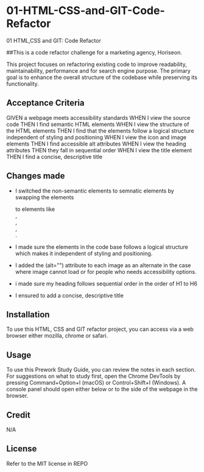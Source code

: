 # 01-HTML-CSS-and-GIT-Code-Refactor
01 HTML,CSS and GIT: Code Refactor


##This is a code refactor challenge for a marketing agency, Horiseon.

This project focuses on refactoring existing code to improve readability, maintainability, performance and for search engine purpose. The primary goal is to enhance the overall structure of the codebase while preserving its functionality.


## Acceptance Criteria
GIVEN a webpage meets accessibility standards
WHEN I view the source code
THEN I find semantic HTML elements
WHEN I view the structure of the HTML elements
THEN I find that the elements follow a logical structure independent of styling and positioning
WHEN I view the icon and image elements
THEN I find accessible alt attributes
WHEN I view the heading attributes
THEN they fall in sequential order
WHEN I view the title element
THEN I find a concise, descriptive title



## Changes made
* I switched the non-semantic elements to semnatic elements by swapping the elements <div> to elements like <section>, <aside>, <footer>, <article>.

* I made sure the elements in the code base follows a logical structure which makes it independent of styling and positioning.

* I added the (alt="") attribute to each image as an alternate in the case where image cannot load or for people who needs accessibility options.

* i made sure my heading follows sequential order in the order of H1 to H6

* I ensured to add a concise, descriptive title






## Installation
To use this HTML, CSS and GIT refactor project, you can access via a web browser either mozilla, chrome or safari.



## Usage 
To use this Prework Study Guide, you can review the notes in each section. For suggestions on what to study first, open the Chrome DevTools by pressing Command+Option+I (macOS) or Control+Shift+I (Windows). A console panel should open either below or to the side of the webpage in the browser. 



## Credit 
N/A

## License 
Refer to the MIT license in REPO




